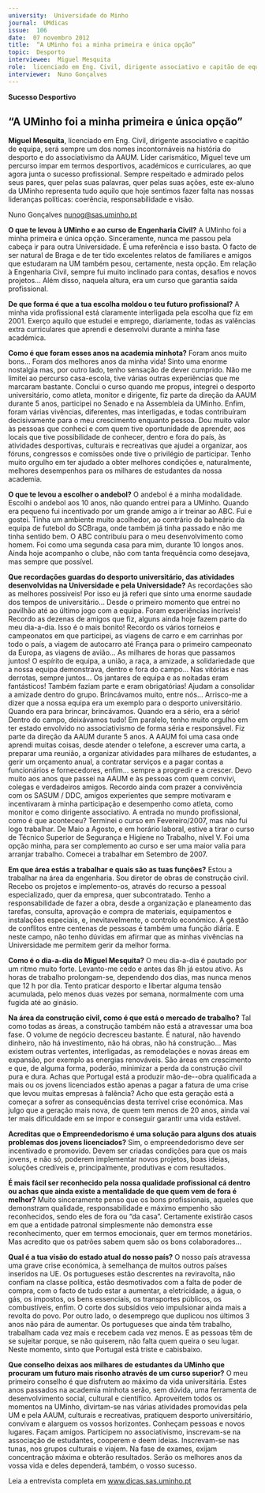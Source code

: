 ```yaml
---
university:  Universidade do Minho
journal:  UMdicas
issue:  106
date:  07 novembro 2012
title:  “A UMinho foi a minha primeira e única opção”
topic:  Desporto
interviewee:  Miguel Mesquita
role:  licenciado em Eng. Civil, dirigente associativo e capitão de equipa
interviewer:  Nuno Gonçalves
---
```



**Sucesso Desportivo**

## “A UMinho foi a minha primeira e única opção” 

**Miguel Mesquita**, licenciado em Eng. Civil, dirigente associativo e capitão de equipa, será sempre um dos nomes incontornáveis na história do desporto e do associativismo da AAUM. Líder carismático, Miguel teve um percurso impar em termos desportivos, académicos e curriculares, ao que agora junta o sucesso profissional. Sempre respeitado e admirado pelos seus pares, quer pelas suas palavras, quer pelas suas ações, este ex-aluno da UMinho representa tudo aquilo que hoje sentimos fazer falta nas nossas lideranças políticas: coerência, responsabilidade e visão. 

Nuno Gonçalves 
nunog@sas.uminho.pt

**O que te levou à UMinho e ao curso de Engenharia Civil?** 
A UMinho foi a minha primeira e única opção. Sinceramente, nunca me passou pela cabeça ir para outra Universidade. É uma referência e isso basta. O facto de ser natural de Braga e de ter tido excelentes relatos de familiares e amigos que estudaram na UM também pesou, certamente, nesta opção. Em relação à Engenharia Civil, sempre fui muito inclinado para contas, desafios e novos projetos… Além disso, naquela altura, era um curso que garantia saída profissional. 

**De que forma é que a tua escolha moldou o teu futuro profissional?** 
A minha vida profissional está claramente interligada pela escolha que fiz em 2001. Exerço aquilo que estudei e emprego, diariamente, todas as valências extra curriculares que aprendi e desenvolvi durante a minha fase académica. 

**Como é que foram esses anos na academia minhota?** 
Foram anos muito bons… Foram dos melhores anos da minha vida! Sinto uma enorme nostalgia mas, por outro lado, tenho sensação de dever cumprido. Não me limitei ao percurso casa-escola, tive várias outras experiências que me marcaram bastante. Conclui o curso quando me propus, integrei o desporto universitário, como atleta, monitor e dirigente, fiz parte da direção da AAUM durante 5 anos, participei no Senado e na Assembleia da UMinho. Enfim, foram várias vivências, diferentes, mas interligadas, e todas contribuíram decisivamente para o meu crescimento enquanto pessoa. Dou muito valor às pessoas que conheci e com quem tive oportunidade de aprender, aos locais que tive possibilidade de conhecer, dentro e fora do país, às atividades desportivas, culturais e recreativas que ajudei a organizar, aos fóruns, congressos e comissões onde tive o privilégio de participar. Tenho muito orgulho em ter ajudado a obter melhores condições e, naturalmente, melhores desempenhos para os milhares de estudantes da nossa academia. 

**O que te levou a escolher o andebol?**
O andebol é a minha modalidade. Escolhi o andebol aos 10 anos, não quando entrei para a UMinho. Quando era pequeno fui incentivado por um grande amigo a ir treinar ao ABC. Fui e gostei. Tinha um ambiente muito acolhedor, ao contrário do balneário da equipa de futebol do SCBraga, onde também já tinha passado e não me tinha sentido bem. O ABC contribuiu para o meu desenvolvimento como homem. Foi como uma segunda casa para mim, durante 10 longos anos. Ainda hoje acompanho o clube, não com tanta frequência como desejava, mas sempre que possível. 

**Que recordações guardas do desporto universitário, das atividades desenvolvidas na Universidade e pela Universidade?** 
As recordações são as melhores possíveis! Por isso eu já referi que sinto uma enorme saudade dos tempos de universitário… Desde o primeiro momento que entrei no pavilhão até ao último jogo com a equipa. Foram experiências incríveis! Recordo as dezenas de amigos que fiz, alguns ainda hoje fazem parte do meu dia-a-dia. Isso é o mais bonito! Recordo os vários torneios e campeonatos em que participei, as viagens de carro e em carrinhas por todo o país, a viagem de autocarro até França para o primeiro campeonato da Europa, as viagens de avião… As milhares de horas que passamos juntos! O espírito de equipa, a união, a raça, a amizade, a solidariedade que a nossa equipa demonstrava, dentro e fora do campo… Nas vitórias e nas derrotas, sempre juntos… Os jantares de equipa e as noitadas eram fantásticos! Também faziam parte e eram obrigatórias! Ajudam a consolidar a amizade dentro do grupo. Brincávamos muito, entre nós… Arrisco-me a dizer que a nossa equipa era um exemplo para o desporto universitário. Quando era para brincar, brincávamos. Quando era a sério, era a sério! Dentro do campo, deixávamos tudo! Em paralelo, tenho muito orgulho em ter estado envolvido no associativismo de forma séria e responsável. Fiz parte da direção da AAUM durante 5 anos. A AAUM foi uma casa onde aprendi muitas coisas, desde atender o telefone, a escrever uma carta, a preparar uma reunião, a organizar atividades para milhares de estudantes, a gerir um orçamento anual, a contratar serviços e a pagar contas a funcionários e fornecedores, enfim… sempre a progredir e a crescer. Devo muito aos anos que passei na AAUM e às pessoas com quem convivi, colegas e verdadeiros amigos. Recordo ainda com prazer a convivência com os SASUM / DDC, amigos experientes que sempre motivaram e incentivaram à minha participação e desempenho como atleta, como monitor e como dirigente associativo. 
A entrada no mundo profissional, como é que aconteceu? Terminei o curso em Fevereiro/2007, mas não fui logo trabalhar. De Maio a Agosto, e em horário laboral, estive a tirar o curso de Técnico Superior de Segurança e Higiene no Trabalho, nível V. Foi uma opção minha, para ser complemento ao curso e ser uma maior valia para arranjar trabalho. Comecei a trabalhar em Setembro de 2007. 

**Em que área estás a trabalhar e quais são as tuas funções?** 
Estou a trabalhar na área da engenharia. Sou diretor de obras de construção civil. Recebo os projetos e implemento-os, através do recurso a pessoal especializado, quer da empresa, quer subcontratado. Tenho a responsabilidade de fazer a obra, desde a organização e planeamento das tarefas, consulta, aprovação e compra de materiais, equipamentos e instalações especiais, e, inevitavelmente, o controlo económico. A gestão de conflitos entre centenas de pessoas é também uma função diária. E neste campo, não tenho dúvidas em afirmar que as minhas vivências na Universidade me permitem gerir da melhor forma. 
 
**Como é o dia-a-dia do Miguel Mesquita?** 
O meu dia-a-dia é pautado por um ritmo muito forte. Levanto-me cedo e antes das 8h já estou ativo. As horas de trabalho prolongam-se, dependendo dos dias, mas nunca menos que 12 h por dia. Tento praticar desporto e libertar alguma tensão acumulada, pelo menos duas vezes por semana, normalmente com uma fugida até ao ginásio. 

**Na área da construção civil, como é que está o mercado de trabalho?** 
Tal como todas as áreas, a construção também não está a atravessar uma boa fase. O volume de negócio decresceu bastante. É natural, não havendo dinheiro, não há investimento, não há obras, não há construção… Mas existem outras vertentes, interligadas, as remodelações e novas áreas em expansão, por exemplo as energias renováveis. São áreas em crescimento e que, de alguma forma, poderão, minimizar a perda da construção civil pura e dura. Achas que Portugal está a produzir mão-de--obra qualificada a mais ou os jovens licenciados estão apenas a pagar a fatura de uma crise que levou muitas empresas à falência? Acho que esta geração está a começar a sofrer as consequências desta terrível crise económica. Mas julgo que a geração mais nova, de quem tem menos de 20 anos, ainda vai ter mais dificuldade em se impor e conseguir garantir uma vida estável. 
 
**Acreditas que o Empreendedorismo é uma solução para alguns dos atuais problemas dos jovens licenciados?** 
Sim, o empreendedorismo deve ser incentivado e promovido. Devem ser criadas condições para que os mais jovens, e não só, poderem implementar novos projetos, boas ideias, soluções credíveis e, principalmente, produtivas e com resultados. 
 
**É mais fácil ser reconhecido pela nossa qualidade profissional cá dentro ou achas que ainda existe a mentalidade de que quem vem de fora é melhor?** 
Muito sinceramente penso que os bons profissionais, aqueles que demonstram qualidade, responsabilidade e máximo empenho são reconhecidos, sendo eles de fora ou “da casa”. Certamente existirão casos em que a entidade patronal simplesmente não demonstra esse reconhecimento, quer em termos emocionais, quer em termos monetários. Mas acredito que os patrões sabem quem são os bons colaboradores… 
 
**Qual é a tua visão do estado atual do nosso país?** 
O nosso país atravessa uma grave crise económica, à semelhança de muitos outros países inseridos na UE. Os portugueses estão descrentes na reviravolta, não confiam na classe política, estão desmotivados com a falta de poder de compra, com o facto de tudo estar a aumentar, a eletricidade, a água, o gás, os impostos, os bens essenciais, os transportes públicos, os combustíveis, enfim. O corte dos subsídios veio impulsionar ainda mais a revolta do povo. Por outro lado, o desemprego que duplicou nos últimos 3 anos não pára de aumentar. Os portugueses que ainda têm trabalho, trabalham cada vez mais e recebem cada vez menos. E as pessoas têm de se sujeitar porque, se não quiserem, não falta quem queira o seu lugar. Neste momento, sinto que Portugal está triste e cabisbaixo. 

**Que conselho deixas aos milhares de estudantes da UMinho que procuram um futuro mais risonho através de um curso superior?** 
O meu primeiro conselho é que disfrutem ao máximo da vida universitária. Estes anos passados na academia minhota serão, sem dúvida, uma ferramenta de desenvolvimento social, cultural e científico. Aproveitem todos os momentos na UMinho, divirtam-se nas várias atividades promovidas pela UM e pela AAUM, culturais e recreativas, pratiquem desporto universitário, convivam e alarguem os vossos horizontes. Conheçam pessoas e novos lugares. Façam amigos. Participem no associativismo, inscrevam-se na associação de estudantes, cooperem e deem ideias. Inscrevam-se nas tunas, nos grupos culturais e viajem. Na fase de exames, exijam concentração máxima e obterão resultados. Serão os melhores anos da vossa vida e deles dependerá, também, o vosso sucesso. 
 
Leia a entrevista completa em www.dicas.sas.uminho.pt

